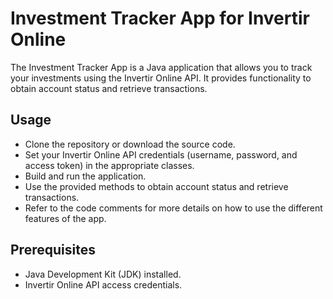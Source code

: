 # Investment Tracker App for Invertir Online
The Investment Tracker App is a Java application that allows you to track your investments using the Invertir Online API. It provides functionality to obtain account status and retrieve transactions.

## Usage
- Clone the repository or download the source code.
- Set your Invertir Online API credentials (username, password, and access token) in the appropriate classes.
- Build and run the application.
- Use the provided methods to obtain account status and retrieve transactions.
- Refer to the code comments for more details on how to use the different features of the app.

## Prerequisites
- Java Development Kit (JDK) installed.
- Invertir Online API access credentials.